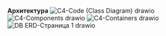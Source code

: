 **Архитектура**
![C4-Code (Class Diagram) drawio](https://github.com/user-attachments/assets/7c2af892-639e-4679-a95c-6a6f2b7ee6c4)
![C4-Components drawio](https://github.com/user-attachments/assets/1bf82017-a2cb-4d66-8163-9c213f8c940f)
![C4-Containers drawio](https://github.com/user-attachments/assets/3d9df6e6-7783-42a0-8b88-50f2751e48e5)
![DB ERD-Страница 1 drawio](https://github.com/user-attachments/assets/8abed3f8-9e45-4fae-a0fe-70b643d1d05c)
